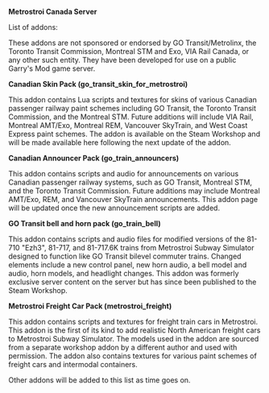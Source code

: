**Metrostroi Canada Server**

List of addons:

These addons are not sponsored or endorsed by GO Transit/Metrolinx, the Toronto Transit Commission, Montreal STM and Exo, VIA Rail Canada, or any other such entity. They have been developed for use on a public Garry's Mod game server.

**Canadian Skin Pack (go_transit_skin_for_metrostroi)**

This addon contains Lua scripts and textures for skins of various Canadian passenger railway paint schemes including GO Transit, the Toronto Transit Commission, and the Montreal STM. Future additions will include VIA Rail, Montreal AMT/Exo, Montreal REM, Vancouver SkyTrain, and West Coast Express paint schemes. 
The addon is available on the Steam Workshop and will be made available here following the next update of the addon.

**Canadian Announcer Pack (go_train_announcers)**

This addon contains scripts and audio for announcements on various Canadian passenger railway systems, such as GO Transit, Montreal STM, and the Toronto Transit Commission. Future additions may include Montreal AMT/Exo, REM, and Vancouver SkyTrain announcements.
This addon page will be updated once the new announcement scripts are added.

**GO Transit bell and horn pack (go_train_bell)**

This addon contains scripts and audio files for modified versions of the 81-710 "Ezh3", 81-717, and 81-717.6K trains from Metrostroi Subway Simulator designed to function like GO Transit bilevel commuter trains. Changed elements include a new control panel, new horn audio, a bell model and audio, horn models, and headlight changes.
This addon was formerly exclusive server content on the server but has since been published to the Steam Workshop.

**Metrostroi Freight Car Pack (metrostroi_freight)**

This addon contains scripts and textures for freight train cars in Metrostroi. This addon is the first of its kind to add realistic North American freight cars to Metrostroi Subway Simulator. The models used in the addon are sourced from a separate workshop addon by a different author and used with permission.
The addon also contains textures for various paint schemes of freight cars and intermodal containers.


Other addons will be added to this list as time goes on.
